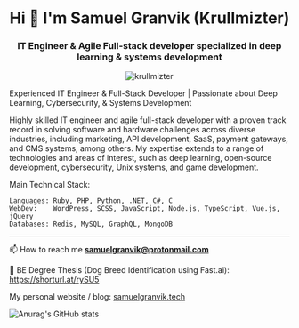 <h1 align="center">Hi 👋 I'm Samuel Granvik (Krullmizter)</h1>
<h3 align="center">IT Engineer & Agile Full-stack developer specialized in deep learning & systems development </h3>
<p align="center"> <img src="https://komarev.com/ghpvc/?username=krullmizter&label=Profile%20views&color=0e75b6&style=flat" alt="krullmizter" /> </p>

<p>
Experienced IT Engineer & Full-Stack Developer | Passionate about Deep Learning, Cybersecurity, & Systems Development

Highly skilled IT engineer and agile full-stack developer with a proven track record in solving software and hardware challenges across diverse industries, including marketing, API development, SaaS, payment gateways, and CMS systems, among others. My expertise extends to a range of technologies and areas of interest, such as deep learning, open-source development, cybersecurity, Unix systems, and game development.

Main Technical Stack:

    Languages: Ruby, PHP, Python, .NET, C#, C
    WebDev:    WordPress, SCSS, JavaScript, Node.js, TypeScript, Vue.js, jQuery
    Databases: Redis, MySQL, GraphQL, MongoDB
</p>

---

📫 How to reach me **samuelgranvik@protonmail.com**

📖 BE Degree Thesis (Dog Breed Identification using Fast.ai): https://shorturl.at/rySU5

My personal website / blog: [samuelgranvik.tech](https://www.samuelgranvik.tech/)

![Anurag's GitHub stats](https://github-readme-stats.vercel.app/api?username=krullmizter&theme=cobalt2&show_icons=true)
